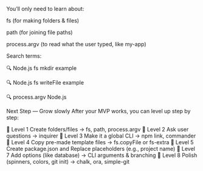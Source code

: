 You’ll only need to learn about:

fs (for making folders & files)

path (for joining file paths)

process.argv (to read what the user typed, like my-app)

Search terms:

🔍 Node.js fs mkdir example

🔍 Node.js fs writeFile example

🔍 process.argv Node.js

Next Step — Grow slowly 
After your MVP works, you can level up step by step:

🧩 Level 1	Create folders/files -> fs, path, process.argv
💬 Level 2	Ask user questions -> inquirer
🚀 Level 3	Make it a global CLI -> npm link, commander
🧠 Level 4	Copy pre-made template files -> fs.copyFile or fs-extra
🎨 Level 5	Create package.json and Replace placeholders (e.g., project name)
🧰 Level 7	Add options (like database) -> CLI arguments & branching
💎 Level 8	Polish (spinners, colors, git init) -> chalk, ora, simple-git